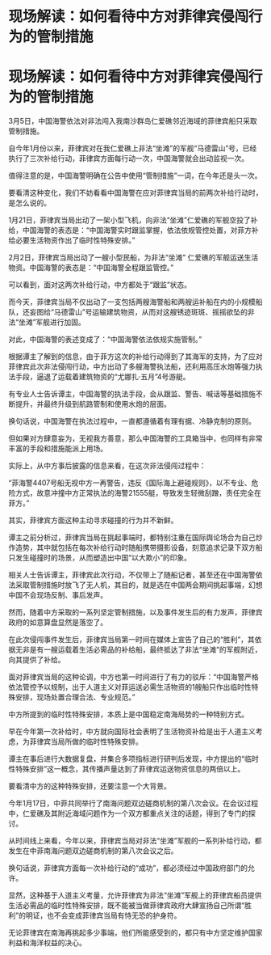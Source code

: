 # 现场解读：如何看待中方对菲律宾侵闯行为的管制措施

# 现场解读：如何看待中方对菲律宾侵闯行为的管制措施

3月5日，中国海警依法对非法闯入我南沙群岛仁爱礁邻近海域的菲律宾船只采取管制措施。

自今年1月份以来，菲律宾对在我仁爱礁上非法“坐滩”的军舰“马德雷山”号，已经执行了三次补给行动，菲律宾方面每行动一次，中国海警就会出动监视一次。

值得注意的是，中国海警明确在公告中使用“管制措施”一词，在今年还是头一次。

要看清这种变化，我们不妨看看中国海警在应对菲律宾当局的前两次补给行动时，是怎么说的。

1月21日，菲律宾当局出动了一架小型飞机，向非法“坐滩”仁爱礁的军舰空投了补给，中国海警的表态是：“中国海警实时跟监掌握，依法依规管控处置，对菲方补给必要生活物资作出了临时性特殊安排。”

2月2日，菲律宾当局出动了一艘小型民船，为非法“坐滩” 仁爱礁的军舰运送生活物资。中国海警的表态是：“中国海警全程跟监管控。”

可以看到，面对这两次补给行动，中方都处于“跟监”状态。

而今天，菲律宾当局不仅出动了一支包括两艘海警船和两艘运补船在内的小规模船队，还妄图给“马德雷山”号运输建筑物资，从而对这艘锈迹斑斑、摇摇欲坠的非法“坐滩”军舰进行加固。

对此，中国海警的表述变成了：“中国海警依法依规实施管制。”

根据谭主了解到的信息，由于菲方这次的补给行动得到了其海军的支持，为了应对菲律宾此次非法侵闯行动，中方出动了多艘海警执法船，还利用高压水炮等强力执法手段，逼退了运载着建筑物资的“尤娜扎·五月”4号游艇。

有专业人士告诉谭主，中国海警的执法手段，会从跟监、警告、喊话等基础措施不断提升，并最终升级到航路管制和使用水炮的层面。

换句话说，中国海警在执法过程中，一直都遵循着有理有据、冷静克制的原则。

但如果对方肆意妄为，无视我方善意，那么中国海警的工具箱当中，也同样有非常丰富的手段和措施能派上用场。

实际上，从中方事后披露的信息来看，在这次非法侵闯过程中：

“菲海警4407号船无视中方一再警告，违反《国际海上避碰规则》，以不专业、危险方式，故意冲撞中方正常执法的海警21555艇，导致发生轻微刮蹭，责任完全在菲方。”

其实，菲律宾方面这种主动寻求碰撞的行为并不新鲜。

谭主之前分析过，菲律宾当局在挑起事端时，都特别注重在国际舆论场合为自己炒作造势，其中就包括在每次补给行动时随船携带摄影设备，刻意追求记录下双方船只发生碰撞时的场景，从而塑造出中国“以大欺小”的印象。

相关人士告诉谭主，菲律宾此次行动，不仅带上了随船记者，甚至还在中国海警依法采取管制措施时放飞了无人机，其目的，就是选在中国两会期间挑起事端，幻想中国不会现场反制、事后发声。

然而，随着中方采取的一系列坚定管制措施，以及事件发生后的有力发声，菲律宾政府的如意算盘显然是落空了。

在此次侵闯事件发生后，菲律宾当局第一时间在媒体上宣告了自己的“胜利”，其依据无非是有一艘运载着生活必需品的补给船，最终抵达了非法“坐滩”的军舰附近，向其提供了补给。

面对菲律宾当局的这种论调，中方也第一时间进行了有力的驳斥：“中国海警严格依法管控予以规制，出于人道主义对菲运送必需生活物资的1艘船只作出临时性特殊安排，现场处置合理合法、专业规范。”

中方所提到的临时性特殊安排，本质上是中国稳定南海局势的一种特别方式。

早在今年第一次补给时，中方就向国际社会表明了生活物资补给是出于人道主义考虑，为菲律宾当局所做的临时性特殊安排。

谭主在事后进行大数据复盘，并集合多项指标进行研判后发现，中方提出的“临时性特殊安排”这一概念，其传播声量达到了菲律宾运送物资信息的两倍以上。

要看清中方的这种特殊安排，还要注意一个大背景。

今年1月17日，中菲共同举行了南海问题双边磋商机制的第八次会议。在会议过程中，仁爱礁及其附近海域问题作为一个双方都重点关注的话题，得到了专门的探讨。

从时间线上来看，今年以来，菲律宾当局对非法“坐滩”军舰的一系列补给行动，都发生在中菲南海问题双边磋商机制的第八次会议之后。

换句话说，菲律宾方面每一次补给行动的“成功”，都必须经过中国政府部门的允许。

显然，这种基于人道主义考量，允许菲律宾为非法“坐滩”军舰上的菲律宾船员提供生活必需品的临时性特殊安排，既不能被当做菲律宾政府大肆宣扬自己所谓“胜利”的明证，也不会变成菲律宾当局有恃无恐的护身符。

无论菲律宾在南海再挑起多少事端，他们所能感受到的，都只有中方坚定维护国家利益和海洋权益的决心。

